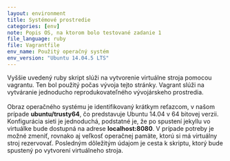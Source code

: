 ```yaml
---
layout: environment
title: Systémové prostredie
categories: [env]
note: Popis OS, na ktorom bolo testované zadanie 1
file_language: ruby
file: Vagrantfile
env_name: Použitý operačný systém
env_version: "Ubuntu 14.04.5 LTS"
---
```


Vyššie uvedený ruby skript slúži na vytvorenie virtuálne stroja pomocou vagrantu. Ten bol použitý počas vývoja tejto stránky. Vagrant slúži na vytváranie jednoducho reprodukovateľného vývojárskeho prostredia.
<br></br>
Obraz operačného systému je identifikovaný krátkym reťazcom, v našom prípade <b>ubuntu/trusty64</b>, čo predstavuje Ubuntu 14.04 v 64 bitovej verzii. Konfigurácia sieti je jednoduchá, podstatné je, že po spustení jekyllu vo virtuálke bude dostupná na adrese <b>localhost:8080</b>. V prípade potreby je možné zmeniť, rovnako aj veľkosť operačnej pamäte, ktorú si má virtuálny stroj rezervovať. Posledným dôležitým údajom je cesta k skriptu, ktorý bude spustený po vytvorení virtuálneho stroja.
